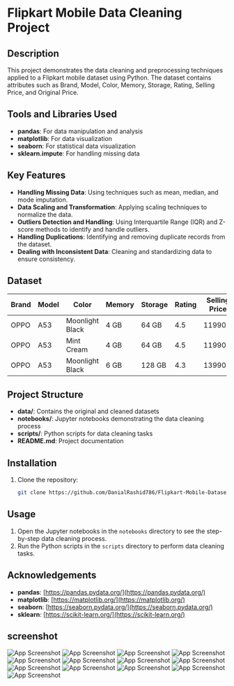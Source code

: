 # Flipkart Mobile Data Cleaning Project

## Description
This project demonstrates the data cleaning and preprocessing techniques applied to a Flipkart mobile dataset using Python. The dataset contains attributes such as Brand, Model, Color, Memory, Storage, Rating, Selling Price, and Original Price.

## Tools and Libraries Used
- **pandas**: For data manipulation and analysis
- **matplotlib**: For data visualization
- **seaborn**: For statistical data visualization
- **sklearn.impute**: For handling missing data

## Key Features
- **Handling Missing Data**: Using techniques such as mean, median, and mode imputation.
- **Data Scaling and Transformation**: Applying scaling techniques to normalize the data.
- **Outliers Detection and Handling**: Using Interquartile Range (IQR) and Z-score methods to identify and handle outliers.
- **Handling Duplications**: Identifying and removing duplicate records from the dataset.
- **Dealing with Inconsistent Data**: Cleaning and standardizing data to ensure consistency.

## Dataset
| Brand | Model | Color           | Memory | Storage | Rating | Selling Price | Original Price |
|-------|-------|-----------------|--------|---------|--------|---------------|----------------|
| OPPO  | A53   | Moonlight Black | 4 GB   | 64 GB   | 4.5    | 11990.0       | 15990          |
| OPPO  | A53   | Mint Cream      | 4 GB   | 64 GB   | 4.5    | 11990.0       | 100000         |
| OPPO  | A53   | Moonlight Black | 6 GB   | 128 GB  | 4.3    | 13990.0       | 17990          |

## Project Structure
- **data/**: Contains the original and cleaned datasets
- **notebooks/**: Jupyter notebooks demonstrating the data cleaning process
- **scripts/**: Python scripts for data cleaning tasks
- **README.md**: Project documentation

## Installation
1. Clone the repository:
    ```bash
    git clone https://github.com/DanialRashid786/Flipkart-Mobile-Dataset-Cleaning-and-Analysis.git
    ```

## Usage
1. Open the Jupyter notebooks in the `notebooks` directory to see the step-by-step data cleaning process.
2. Run the Python scripts in the `scripts` directory to perform data cleaning tasks.



## Acknowledgements
- **pandas**: [https://pandas.pydata.org/](https://pandas.pydata.org/)
- **matplotlib**: [https://matplotlib.org/](https://matplotlib.org/)
- **seaborn**: [https://seaborn.pydata.org/](https://seaborn.pydata.org/)
- **sklearn**: [https://scikit-learn.org/](https://scikit-learn.org/)


## screenshot
![App Screenshot](https://raw.githubusercontent.com/DanialRashid786/Flipkart-Mobile-Dataset-Cleaning-and-Analysis/master/Screenshot/1.png)
![App Screenshot](https://raw.githubusercontent.com/DanialRashid786/Flipkart-Mobile-Dataset-Cleaning-and-Analysis/master/Screenshot/2.png)
![App Screenshot](https://raw.githubusercontent.com/DanialRashid786/Flipkart-Mobile-Dataset-Cleaning-and-Analysis/master/Screenshot/3.png)
![App Screenshot](https://raw.githubusercontent.com/DanialRashid786/Flipkart-Mobile-Dataset-Cleaning-and-Analysis/master/Screenshot/4.png)
![App Screenshot](https://raw.githubusercontent.com/DanialRashid786/Flipkart-Mobile-Dataset-Cleaning-and-Analysis/master/Screenshot/5.png)
![App Screenshot](https://raw.githubusercontent.com/DanialRashid786/Flipkart-Mobile-Dataset-Cleaning-and-Analysis/master/Screenshot/6.png)
![App Screenshot](https://raw.githubusercontent.com/DanialRashid786/Flipkart-Mobile-Dataset-Cleaning-and-Analysis/master/Screenshot/7.png)
![App Screenshot](https://raw.githubusercontent.com/DanialRashid786/Flipkart-Mobile-Dataset-Cleaning-and-Analysis/master/Screenshot/8.png)
![App Screenshot](https://raw.githubusercontent.com/DanialRashid786/Flipkart-Mobile-Dataset-Cleaning-and-Analysis/master/Screenshot/9.png)
![App Screenshot](https://raw.githubusercontent.com/DanialRashid786/Flipkart-Mobile-Dataset-Cleaning-and-Analysis/master/Screenshot/10.png)
![App Screenshot](https://raw.githubusercontent.com/DanialRashid786/Flipkart-Mobile-Dataset-Cleaning-and-Analysis/master/Screenshot/11.png)
![App Screenshot](https://raw.githubusercontent.com/DanialRashid786/Flipkart-Mobile-Dataset-Cleaning-and-Analysis/master/Screenshot/12.png)
![App Screenshot](https://raw.githubusercontent.com/DanialRashid786/Flipkart-Mobile-Dataset-Cleaning-and-Analysis/master/Screenshot/13.png)




